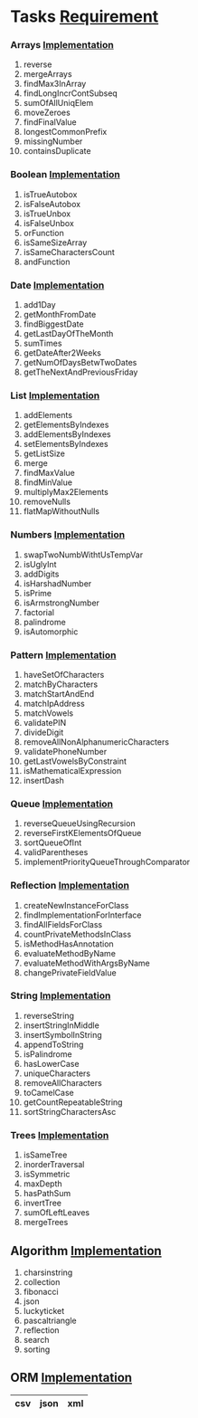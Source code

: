 
# Tasks [Requirement](https://github.com/MaksymHryhorov/JavaTests/tree/master/src/main/java/com/knubisoft/base)
### Arrays [Implementation](https://github.com/MaksymHryhorov/JavaTests/blob/master/src/main/java/com/knubisoft/base/arrays/ArraysTasksImpl.java)
1. reverse 
2. mergeArrays 
3. findMax3InArray 
4. findLongIncrContSubseq 
5. sumOfAllUniqElem
6. moveZeroes 
7. findFinalValue 
8. longestCommonPrefix 
9. missingNumber 
10. containsDuplicate

### Boolean [Implementation](https://github.com/MaksymHryhorov/JavaTests/blob/master/src/main/java/com/knubisoft/base/bool/BoolTasksImpl.java)
1. isTrueAutobox 
2. isFalseAutobox 
3. isTrueUnbox 
4. isFalseUnbox
5. orFunction 
6. isSameSizeArray
7. isSameCharactersCount 
8. andFunction 

### Date [Implementation](https://github.com/MaksymHryhorov/JavaTests/blob/master/src/main/java/com/knubisoft/base/date/DateTasksImpl.java)
1. add1Day
2. getMonthFromDate
3. findBiggestDate
4. getLastDayOfTheMonth
5. sumTimes 
6. getDateAfter2Weeks 
7. getNumOfDaysBetwTwoDates 
8. getTheNextAndPreviousFriday

### List [Implementation](https://github.com/MaksymHryhorov/JavaTests/blob/master/src/main/java/com/knubisoft/base/list/ListTasksImpl.java)
1. addElements
2. getElementsByIndexes 
3. addElementsByIndexes
4. setElementsByIndexes 
5. getListSize
6. merge 
7. findMaxValue
8. findMinValue 
9. multiplyMax2Elements
10. removeNulls
11. flatMapWithoutNulls

### Numbers [Implementation](https://github.com/MaksymHryhorov/JavaTests/blob/master/src/main/java/com/knubisoft/base/numbers/NumbersTasksImpl.java)
1. swapTwoNumbWithtUsTempVar 
2. isUglyInt 
3. addDigits
4. isHarshadNumber
5. isPrime
6. isArmstrongNumber
7. factorial
8. palindrome 
9. isAutomorphic 

### Pattern [Implementation](https://github.com/MaksymHryhorov/JavaTests/blob/master/src/main/java/com/knubisoft/base/numbers/NumbersTasksImpl.java)
1. haveSetOfCharacters
2. matchByCharacters
3. matchStartAndEnd
4. matchIpAddress
5. matchVowels
6. validatePIN
7. divideDigit
8. removeAllNonAlphanumericCharacters
9. validatePhoneNumber
10. getLastVowelsByConstraint
11. isMathematicalExpression
12. insertDash

### Queue [Implementation](https://github.com/MaksymHryhorov/JavaTests/blob/master/src/main/java/com/knubisoft/base/queue/QueueTasksImpl.java)
1. reverseQueueUsingRecursion
2. reverseFirstKElementsOfQueue
3. sortQueueOfInt
4. validParentheses
5. implementPriorityQueueThroughComparator

### Reflection [Implementation](https://github.com/MaksymHryhorov/JavaTests/blob/master/src/main/java/com/knubisoft/base/reflection/ReflectionTasksImpl.java)
1. createNewInstanceForClass
2. findImplementationForInterface
3. findAllFieldsForClass
4. countPrivateMethodsInClass
5. isMethodHasAnnotation
6. evaluateMethodByName
7. evaluateMethodWithArgsByName
8. changePrivateFieldValue

### String [Implementation](https://github.com/MaksymHryhorov/JavaTests/blob/master/src/main/java/com/knubisoft/base/string/StringTasksImpl.java)
1. reverseString
2. insertStringInMiddle
3. insertSymbolInString
4. appendToString
5. isPalindrome
6. hasLowerCase
7. uniqueCharacters
8. removeAllCharacters
9. toCamelCase
10. getCountRepeatableString
11. sortStringCharactersAsc

### Trees [Implementation](https://github.com/MaksymHryhorov/JavaTests/blob/master/src/main/java/com/knubisoft/base/trees/TreeTasksImpl.java)
1. isSameTree
2. inorderTraversal
3. isSymmetric
4. maxDepth
5. hasPathSum
6. invertTree
7. sumOfLeftLeaves
8. mergeTrees

## Algorithm [Implementation](https://github.com/MaksymHryhorov/JavaTests/tree/master/src/main/java/com/knubisoft/tasks/algorithm)
1. charsinstring
2. collection
3. fibonacci
4. json
5. luckyticket
6. pascaltriangle
7. reflection
8. search
9. sorting

## ORM [Implementation](https://github.com/MaksymHryhorov/JavaTests/tree/OrmBranch/src/main/java/com/knubisoft/ORM)
csv | json | xml 
--- | --- | ---


